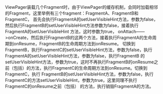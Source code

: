 ViewPager装载几个Fragment时，由于ViewPager的缓存机制，会同时加载相邻的Fragment，这里举例有三个fragment：FragmentA、FragmentB和FragmentC，
首先会执行FragmentA的setUserVisibleHint方法，参数为false，然后执行FragmentB的setUserVisibleHint方法参数为false，接着执行FragmentA的setUserVisibleHint
方法，这时参数为true， onAttach——>onCreate，然后执行FragmentB的这两个方法，接着执行FragmentA的生命周期到onResume，FragmentB的生命周期方法到onResume。
切换到FragmentB，执行FragmentC的setUserVisibleHint方法，参数为false，执行FragmentA的setUserVisibleHint方法，参数为false，执行FragmentB
的setUserVisibleHint方法，参数为true，这时不再执行FragmentB的onResume之前（包括）的方法，执行FragmentC的生命周期方法到onResume。切换到FragmentC，执行
FragmentB的setUserVisibleHint方法，参数为false，执行FragmentC的方法setUserVisibleHint，参数为true，这里同理不执行FragmentC的onResume之前（包括）
的方法，执行销毁FragmentA的方法。

